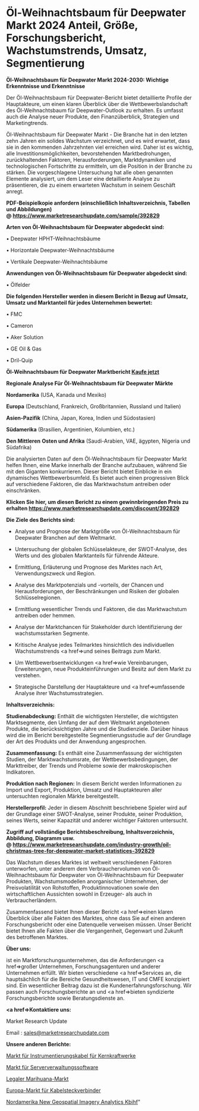 # Öl-Weihnachtsbaum für Deepwater Markt 2024 Anteil, Größe, Forschungsbericht, Wachstumstrends, Umsatz, Segmentierung

<strong>Öl-Weihnachtsbaum für Deepwater Markt 2024-2030: Wichtige Erkenntnisse und Erkenntnisse</strong>

Der Öl-Weihnachtsbaum für Deepwater-Bericht bietet detaillierte Profile der Hauptakteure, um einen klaren Überblick über die Wettbewerbslandschaft des Öl-Weihnachtsbaum für Deepwater-Outlook zu erhalten. Es umfasst auch die Analyse neuer Produkte, den Finanzüberblick, Strategien und Marketingtrends.

Öl-Weihnachtsbaum für Deepwater Markt - Die Branche hat in den letzten zehn Jahren ein solides Wachstum verzeichnet, und es wird erwartet, dass sie in den kommenden Jahrzehnten viel erreichen wird. Daher ist es wichtig, alle Investitionsmöglichkeiten, bevorstehenden Marktbedrohungen, zurückhaltenden Faktoren, Herausforderungen, Marktdynamiken und technologischen Fortschritte zu ermitteln, um die Position in der Branche zu stärken. Die vorgeschlagene Untersuchung hat alle oben genannten Elemente analysiert, um dem Leser eine detaillierte Analyse zu präsentieren, die zu einem erwarteten Wachstum in seinem Geschäft anregt.

<strong><b>PDF-Beispielkopie anfordern (einschließlich Inhaltsverzeichnis, Tabellen und Abbildungen) @ </b></strong><strong><a href=https://www.marketresearchupdate.com/sample/392829><strong>https://www.marketresearchupdate.com/sample/392829</u></a></strong></strong>

<strong>Arten von Öl-Weihnachtsbaum für Deepwater abgedeckt sind:</strong>

• Deepwater HPHT-Weihnachtsbäume

• Horizontale Deepwater-Weihnachtsbäume

• Vertikale Deepwater-Weihnachtsbäume

<strong>Anwendungen von Öl-Weihnachtsbaum für Deepwater abgedeckt sind:</strong>

• Ölfelder

<strong>Die folgenden Hersteller werden in diesem Bericht in Bezug auf Umsatz, Umsatz und Marktanteil für jedes Unternehmen bewertet:</strong>

• FMC

• Cameron

• Aker Solution

• GE Oil & Gas

• Dril-Quip

<strong>Öl-Weihnachtsbaum für Deepwater Marktbericht <a href=https://www.marketresearchupdate.com/buynow/392829>Kaufe jetzt</a></strong>

<strong>Regionale Analyse Für Öl-Weihnachtsbaum für Deepwater Märkte</strong>

<strong>Nordamerika</strong> (USA, Kanada und Mexiko)

<strong>Europa</strong> (Deutschland, Frankreich, Großbritannien, Russland und Italien)

<strong>Asien-Pazifik</strong> (China, Japan, Korea, Indien und Südostasien)

<strong>Südamerika</strong> (Brasilien, Argentinien, Kolumbien, etc.)

<strong>Den Mittleren</strong> <strong>Osten und Afrika</strong> (Saudi-Arabien, VAE, ägypten, Nigeria und Südafrika)

Die analysierten Daten auf dem Öl-Weihnachtsbaum für Deepwater Markt helfen Ihnen, eine Marke innerhalb der Branche aufzubauen, während Sie mit den Giganten konkurrieren. Dieser Bericht bietet Einblicke in ein dynamisches Wettbewerbsumfeld. Es bietet auch einen progressiven Blick auf verschiedene Faktoren, die das Marktwachstum antreiben oder einschränken.

<strong>Klicken Sie hier, um diesen Bericht zu einem gewinnbringenden Preis zu erhalten
</strong><strong><a href=https://www.marketresearchupdate.com/discount/392829>https://www.marketresearchupdate.com/discount/392829</b></u></strong></a>

<strong>Die Ziele des Berichts sind:</strong>

- Analyse und Prognose der Marktgröße von Öl-Weihnachtsbaum für Deepwater Branchen auf dem Weltmarkt.

- Untersuchung der globalen Schlüsselakteure, der SWOT-Analyse, des Werts und des globalen Marktanteils für führende Akteure.

- Ermittlung, Erläuterung und Prognose des Marktes nach Art, Verwendungszweck und Region.

- Analyse des Marktpotenzials und -vorteils, der Chancen und Herausforderungen, der Beschränkungen und Risiken der globalen Schlüsselregionen.

- Ermittlung wesentlicher Trends und Faktoren, die das Marktwachstum antreiben oder hemmen.

- Analyse der Marktchancen für Stakeholder durch Identifizierung der wachstumsstarken Segmente.

- Kritische Analyse jedes Teilmarktes hinsichtlich des individuellen Wachstumstrends <a href=>und</a> seines Beitrags zum Markt.

- Um Wettbewerbsentwicklungen <a href=>wie</a> Vereinbarungen, Erweiterungen, neue Produkteinführungen und Besitz auf dem Markt zu verstehen.

- Strategische Darstellung der Hauptakteure und <a href=>umfas</a>sende Analyse ihrer Wachstumsstrategien.

<strong>Inhaltsverzeichnis:</strong>

<strong>Studienabdeckung:</strong> Enthält die wichtigsten Hersteller, die wichtigsten Marktsegmente, den Umfang der auf dem Weltmarkt angebotenen Produkte, die berücksichtigten Jahre und die Studienziele. Darüber hinaus wird die im Bericht bereitgestellte Segmentierungsstudie auf der Grundlage der Art des Produkts und der Anwendung angesprochen.

<strong>Zusammenfassung:</strong> Es enthält eine Zusammenfassung der wichtigsten Studien, der Marktwachstumsrate, der Wettbewerbsbedingungen, der Markttreiber, der Trends und Probleme sowie der makroskopischen Indikatoren.

<strong>Produktion nach Regionen:</strong> In diesem Bericht werden Informationen zu Import und Export, Produktion, Umsatz und Hauptakteuren aller untersuchten regionalen Märkte bereitgestellt.

<strong>Herstellerprofil:</strong> Jeder in diesem Abschnitt beschriebene Spieler wird auf der Grundlage einer SWOT-Analyse, seiner Produkte, seiner Produktion, seines Werts, seiner Kapazität und anderer wichtiger Faktoren untersucht.

<strong><b>Zugriff auf vollständige Berichtsbeschreibung, Inhaltsverzeichnis, Abbildung, Diagramm usw. @ </b></strong><strong><a href=https://www.marketresearchupdate.com/industry-growth/oil-christmas-tree-for-deepwater-market-statistices-392829>https://www.marketresearchupdate.com/industry-growth/oil-christmas-tree-for-deepwater-market-statistices-392829</a></strong>

Das Wachstum dieses Marktes ist weltweit verschiedenen Faktoren unterworfen, unter anderem dem Verbrauchervolumen von Öl-Weihnachtsbaum für Deepwater von Öl-Weihnachtsbaum für Deepwater Produkten, Wachstumsmodellen anorganischer Unternehmen, der Preisvolatilität von Rohstoffen, Produktinnovationen sowie den wirtschaftlichen Aussichten sowohl in Erzeuger- als auch in Verbraucherländern.

Zusammenfassend bietet Ihnen dieser Bericht <a href=>einen</a> klaren Überblick über alle Fakten des Marktes, ohne dass Sie auf einen anderen Forschungsbericht oder eine Datenquelle verweisen müssen. Unser Bericht bietet Ihnen alle Fakten über die Vergangenheit, Gegenwart und Zukunft des betroffenen Marktes.

<strong>Über uns:</strong>

 ist ein Marktforschungsunternehmen, das die Anforderungen <a href=>großer</a> Unternehmen, Forschungsagenturen und anderer Unternehmen erfüllt. Wir bieten verschiedene <a href=>Services</a> an, die hauptsächlich für die Bereiche Gesundheitswesen, IT und CMFE konzipiert sind. Ein wesentlicher Beitrag dazu ist die Kundenerfahrungsforschung. Wir passen auch Forschungsberichte an und <a href=>bieten</a> syndizierte Forschungsberichte sowie Beratungsdienste an.

<strong><a href=>Kontaktiere uns:</a></strong>

Market Research Update

Email : sales@marketresearchupdate.com

<strong>Unsere anderen Berichte:</strong>

<a href=https://www.linkedin.com/pulse/nuclear-power-plant-instrumentation-cables-market-1f>Markt für Instrumentierungskabel für Kernkraftwerke</a>

<a href=https://www.linkedin.com/pulse/server-management-software-market-2023-remarking>Markt für Serververwaltungssoftware</a>

<a href=https://www.linkedin.com/pulse/legal-marijuana-market-analysis-segment-region>Legaler Marihuana-Markt</a>

<a href=https://www.linkedin.com/pulse/europe-cable-connector-market-2023-latest-sales-figure>Europa-Markt für Kabelsteckverbinder</a>

<a href=https://www.linkedin.com/pulse/north-america-new-geospatial-imagery-analytics-kbihf/>Nordamerika New Geospatial Imagery Analytics Kbihf</a>"
